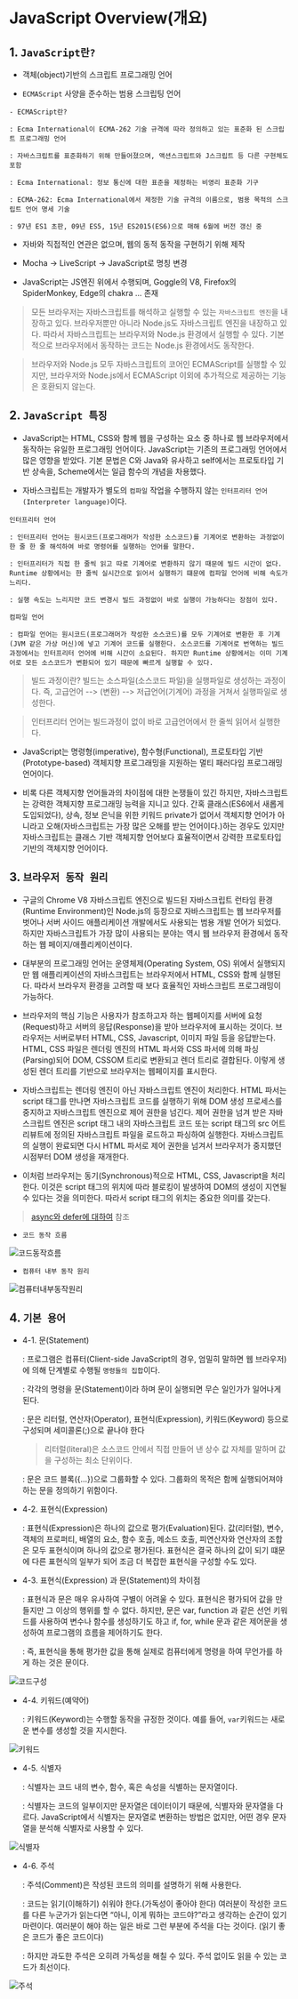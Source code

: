 # JavaScript Overview(개요)

## 1. `JavaScript란?`

- 객체(object)기반의 스크립트 프로그래밍 언어

- `ECMAScript` 사양을 준수하는 범용 스크립팅 언어

```
- ECMAScript란?

: Ecma International이 ECMA-262 기술 규격에 따라 정의하고 있는 표준화 된 스크립트 프로그래밍 언어

: 자바스크립트를 표준화하기 위해 만들어졌으며, 액션스크립트와 J스크립트 등 다른 구현체도 포함

: Ecma International: 정보 통신에 대한 표준을 제정하는 비영리 표준화 기구

: ECMA-262: Ecma International에서 제정한 기술 규격의 이름으로, 범용 목적의 스크립트 언어 명세 기술

: 97년 ES1 초판, 09년 ES5, 15년 ES2015(ES6)으로 매해 6월에 버전 갱신 중
```

- 자바와 직접적인 연관은 없으며, 웹의 동적 동작을 구현하기 위해 제작

- Mocha -> LiveScript -> JavaScript로 명칭 변경

- JavaScript는 JS엔진 위에서 수행되며, Goggle의 V8, Firefox의 SpiderMonkey, Edge의 chakra ... 존재

> 모든 브라우저는 자바스크립트를 해석하고 실행할 수 있는 `자바스크립트 엔진`을 내장하고 있다. 브라우저뿐만 아니라 Node.js도 자바스크립트 엔진을 내장하고 있다. 따라서 자바스크립트는 브라우저와 Node.js 환경에서 실행할 수 있다. 기본적으로 브라우저에서 동작하는 코드는 Node.js 환경에서도 동작한다.

> 브라우저와 Node.js 모두 자바스크립트의 코어인 ECMAScript를 실행할 수 있지만, 브라우저와 Node.js에서 ECMAScript 이외에 추가적으로 제공하는 기능은 호환되지 않는다.

## 2. `JavaScript 특징`

- JavaScript는 HTML, CSS와 함께 웹을 구성하는 요소 중 하나로 웹 브라우저에서 동작하는 유일한 프로그래밍 언어이다. JavaScript는 기존의 프로그래밍 언어에서 많은 영향을 받았다. 기본 문법은 C와 Java와 유사하고 self에서는 프로토타입 기반 상속을, Scheme에서는 일급 함수의 개념을 차용했다.

- 자바스크립트는 개발자가 별도의 `컴파일` 작업을 수행하지 않는 `인터프리터 언어(Interpreter language)`이다.

```
인터프리터 언어

: 인터프리터 언어는 원시코드(프로그래머가 작성한 소스코드)를 기계어로 변환하는 과정없이 한 줄 한 줄 해석하여 바로 명령어를 실행하는 언어를 말한다.

: 인터프리터가 직접 한 줄씩 읽고 따로 기계어로 변환하지 않기 때문에 빌드 시간이 없다. Runtime 상황에서는 한 줄씩 실시간으로 읽어서 실행하기 떄문에 컴파일 언어에 비해 속도가 느리다.

: 실행 속도는 느리지만 코드 변경시 빌드 과정없이 바로 실행이 가능하다는 장점이 있다.

컴파일 언어

: 컴파일 언어는 원시코드(프로그래머가 작성한 소스코드)를 모두 기계어로 변환한 후 기계(JVM 같은 가상 머신)에 넣고 기계어 코드를 실행한다. 소스코드를 기계어로 번역하는 빌드 과정에서는 인터프리터 언어에 비해 시간이 소요된다. 하지만 Runtime 상황에서는 이미 기계어로 모든 소스코드가 변환되어 있기 때문에 빠르게 실행할 수 있다.
```

> 빌드 과정이란? 빌드는 소스파일(소스코드 파일)을 실행파일로 생성하는 과정이다. 즉, 고급언어 --> (변환) --> 저급언어(기계어) 과정을 거쳐서 실행파일로 생성한다.

> 인터프리터 언어는 빌드과정이 없이 바로 고급언어에서 한 줄씩 읽어서 실행한다.

- JavaScript는 명령형(imperative), 함수형(Functional), 프로토타입 기반(Prototype-based) 객체지향 프로그래밍을 지원하는 멀티 패러다임 프로그래밍 언어이다.

- 비록 다른 객체지향 언어들과의 차이점에 대한 논쟁들이 있긴 하지만, 자바스크립트는 강력한 객체지향 프로그래밍 능력을 지니고 있다. 간혹 클래스(ES6에서 새롭게 도입되었다), 상속, 정보 은닉을 위한 키워드 private가 없어서 객체지향 언어가 아니라고 오해(자바스크립트는 가장 많은 오해를 받는 언어이다.)하는 경우도 있지만 자바스크립트는 클래스 기반 객체지향 언어보다 효율적이면서 강력한 프로토타입 기반의 객체지향 언어이다.

## 3. `브라우저 동작 원리`

- 구글의 Chrome V8 자바스크립트 엔진으로 빌드된 자바스크립트 런타임 환경(Runtime Environment)인 Node.js의 등장으로 자바스크립트는 웹 브라우저를 벗어나 서버 사이드 애플리케이션 개발에서도 사용되는 범용 개발 언어가 되었다. 하지만 자바스크립트가 가장 많이 사용되는 분야는 역시 웹 브라우저 환경에서 동작하는 웹 페이지/애플리케이션이다.

- 대부분의 프로그래밍 언어는 운영체제(Operating System, OS) 위에서 실행되지만 웹 애플리케이션의 자바스크립트는 브라우저에서 HTML, CSS와 함께 실행된다. 따라서 브라우저 환경을 고려할 때 보다 효율적인 자바스크립트 프로그래밍이 가능하다.

- 브라우저의 핵심 기능은 사용자가 참조하고자 하는 웹페이지를 서버에 요청(Request)하고 서버의 응답(Response)을 받아 브라우저에 표시하는 것이다. 브라우저는 서버로부터 HTML, CSS, Javascript, 이미지 파일 등을 응답받는다. HTML, CSS 파일은 렌더링 엔진의 HTML 파서와 CSS 파서에 의해 파싱(Parsing)되어 DOM, CSSOM 트리로 변환되고 렌더 트리로 결합된다. 이렇게 생성된 렌더 트리를 기반으로 브라우저는 웹페이지를 표시한다.

- 자바스크립트는 렌더링 엔진이 아닌 자바스크립트 엔진이 처리한다. HTML 파서는 script 태그를 만나면 자바스크립트 코드를 실행하기 위해 DOM 생성 프로세스를 중지하고 자바스크립트 엔진으로 제어 권한을 넘긴다. 제어 권한을 넘겨 받은 자바스크립트 엔진은 script 태그 내의 자바스크립트 코드 또는 script 태그의 src 어트리뷰트에 정의된 자바스크립트 파일을 로드하고 파싱하여 실행한다. 자바스크립트의 실행이 완료되면 다시 HTML 파서로 제어 권한을 넘겨서 브라우저가 중지했던 시점부터 DOM 생성을 재개한다.

- 이처럼 브라우저는 동기(Synchronous)적으로 HTML, CSS, Javascript을 처리한다. 이것은 script 태그의 위치에 따라 블로킹이 발생하여 DOM의 생성이 지연될 수 있다는 것을 의미한다. 따라서 script 태그의 위치는 중요한 의미를 갖는다.

> [async와 defer에 대하여](https://github.com/gang-min/TIL/blob/main/JavaScript/async-defer.md) 참조

- `코드 동작 흐름`

![코드동작흐름](/image/코드동작흐름.png)

- `컴퓨터 내부 동작 원리`

![컴퓨터내부동작원리](/image/컴퓨터내부동작원리.png)

## 4. `기본 용어`

- 4-1. 문(Statement)

  : 프로그램은 컴퓨터(Client-side JavaScript의 경우, 엄밀히 말하면 웹 브라우저)에 의해 단계별로 수행될 `명령들의 집합`이다.

  : 각각의 명령을 문(Statement)이라 하며 문이 실행되면 무슨 일인가가 일어나게 된다.

  : 문은 리터럴, 연산자(Operator), 표현식(Expression), 키워드(Keyword) 등으로 구성되며 세미콜론(;)으로 끝나야 한다

  > 리터럴(literal)은 소스코드 안에서 직접 만들어 낸 상수 값 자체를 말하며 값을 구성하는 최소 단위이다.

  : 문은 코드 블록({...})으로 그룹화할 수 있다. 그룹화의 목적은 함께 실행되어져야 하는 문을 정의하기 위함이다.

- 4-2. 표현식(Expression)

  : 표현식(Expression)은 하나의 값으로 평가(Evaluation)된다. 값(리터럴), 변수, 객체의 프로퍼티, 배열의 요소, 함수 호출, 메소드 호출, 피연산자와 연산자의 조합은 모두 표현식이며 하나의 값으로 평가된다. 표현식은 결국 하나의 값이 되기 떄문에 다른 표현식의 일부가 되어 조금 더 복잡한 표현식을 구성할 수도 있다.

- 4-3. 표현식(Expression) 과 문(Statement)의 차이점

  : 표현식과 문은 매우 유사하여 구별이 어려울 수 있다. 표현식은 평가되어 값을 만들지만 그 이상의 행위를 할 수 없다. 하지만, 문은 var, function 과 같은 선언 키워드를 사용하여 변수나 함수를 생성하기도 하고 if, for, while 문과 같은 제어문을 생성하여 프로그램의 흐름을 제어하기도 한다.

  : 즉, 표현식을 통해 평가한 값을 통해 실제로 컴퓨터에게 명령을 하여 무언가를 하게 하는 것은 문이다.

![코드구성](/image/코드구성.png)

- 4-4. 키워드(예약어)

  : 키워드(Keyword)는 수행할 동작을 규정한 것이다. 예를 들어, `var`키워드는 새로운 변수를 생성할 것을 지시한다.

![키워드](/image/키워드.png)

- 4-5. 식별자

  : 식별자는 코드 내의 변수, 함수, 혹은 속성을 식별하는 문자열이다.

  : 식별자는 코드의 일부이지만 문자열은 데이터이기 때문에, 식별자와 문자열을 다르다. JavaScript에서 식별자는 문자열로 변환하는 방법은 없지만, 어떤 경우 문자열을 분석해 식별자로 사용할 수 있다.

![식별자](/image/식별자.png)

- 4-6. 주석

  : 주석(Comment)은 작성된 코드의 의미를 설명하기 위해 사용한다.

  : 코드는 읽기(이해하기) 쉬워야 한다.(가독성이 좋아야 한다) 여러분이 작성한 코드를 다른 누군가가 읽는다면 “아니, 이게 뭐하는 코드야?”라고 생각하는 순간이 있기 마련이다. 여러분이 해야 하는 일은 바로 그런 부분에 주석을 다는 것이다. (읽기 좋은 코드가 좋은 코드이다)

  : 하지만 과도한 주석은 오히려 가독성을 해칠 수 있다. 주석 없이도 읽을 수 있는 코드가 최선이다.

![주석](/image/주석.png)
